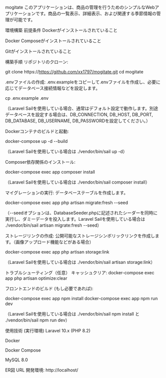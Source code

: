 mogitate
このアプリケーションは、商品の管理を行うためのシンプルなWebアプリケーションです。商品の一覧表示、詳細表示、および関連する季節情報の管理が可能です。

環境構築
前提条件
Dockerがインストールされていること

Docker Composeがインストールされていること

Gitがインストールされていること

構築手順
リポジトリのクローン:

git clone https://https://github.com/xx1797/mogitate.git
cd mogitate

.envファイルの作成:
.env.exampleをコピーして.envファイルを作成し、必要に応じてデータベース接続情報などを設定します。

cp .env.example .env

（Laravel Sailを使用している場合、通常はデフォルト設定で動作します。別途データベースを設定する場合は、DB_CONNECTION, DB_HOST, DB_PORT, DB_DATABASE, DB_USERNAME, DB_PASSWORDを設定してください。）

Dockerコンテナのビルドと起動:

docker-compose up -d --build

（Laravel Sailを使用している場合は ./vendor/bin/sail up -d）

Composer依存関係のインストール:

docker-compose exec app composer install

（Laravel Sailを使用している場合は ./vendor/bin/sail composer install）

マイグレーションの実行:
データベーステーブルを作成します。

docker-compose exec app php artisan migrate:fresh --seed

（--seedオプションは、DatabaseSeeder.phpに記述されたシーダーを同時に実行し、ダミーデータを投入します。Laravel Sailを使用している場合は ./vendor/bin/sail artisan migrate:fresh --seed）

ストレージリンクの作成:
公開可能なストレージシンボリックリンクを作成します。（画像アップロード機能などがある場合）

docker-compose exec app php artisan storage:link

（Laravel Sailを使用している場合は ./vendor/bin/sail artisan storage:link）

トラブルシューティング（任意）
キャッシュクリア: docker-compose exec app php artisan optimize:clear

フロントエンドのビルド (もし必要であれば):

docker-compose exec app npm install
docker-compose exec app npm run dev

（Laravel Sailを使用している場合は ./vendor/bin/sail npm install と ./vendor/bin/sail npm run dev）

使用技術 (実行環境)
Laravel 10.x (PHP 8.2)

Docker

Docker Compose

MySQL 8.0

ER図
URL
開発環境: http://localhost/
